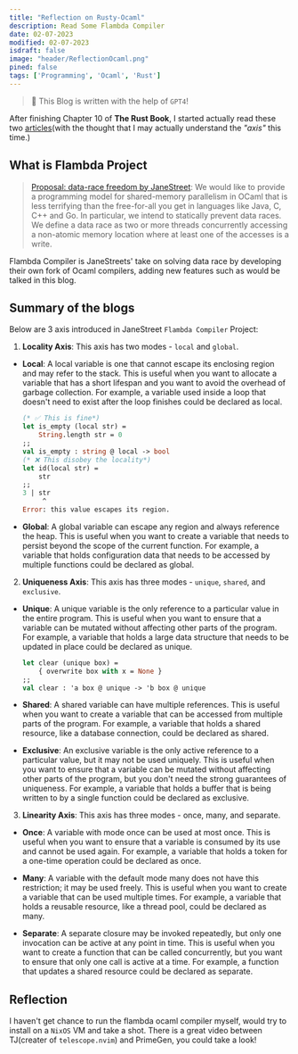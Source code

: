 ```yaml
---
title: "Reflection on Rusty-Ocaml"
description: Read Some Flambda Compiler
date: 02-07-2023
modified: 02-07-2023
isdraft: false
image: "header/ReflectionOcaml.png"
pined: false
tags: ['Programming', 'Ocaml', 'Rust']
---
```

> 💬 This Blog is written with the help of `GPT4`!

After finishing Chapter 10 of **The Rust Book**, I started actually read these two [articles](https://blog.janestreet.com/oxidizing-ocaml-locality/)(with the thought that I may actually understand the *"axis"* this time.)

## What is Flambda Project
> [Proposal: data-race freedom by JaneStreet](https://github.com/ocaml-flambda/ocaml-jst/blob/main/jane/doc/proposals/data-race-freedom.md): We would like to provide a programming model for shared-memory parallelism in OCaml that is less terrifying than the free-for-all you get in languages like Java, C, C++ and Go. In particular, we intend to statically prevent data races. We define a data race as two or more threads concurrently accessing a non-atomic memory location where at least one of the accesses is a write.

Flambda Compiler is JaneStreets' take on solving data race by developing their own fork of Ocaml compilers, adding new features such as would be talked in this blog.


## Summary of the blogs
Below are 3 axis introduced in JaneStreet `Flambda Compiler` Project:
1. **Locality Axis**: This axis has two modes - `local` and `global`.

- **Local**: A local variable is one that cannot escape its enclosing region and may refer to the stack. This is useful when you want to allocate a variable that has a short lifespan and you want to avoid the overhead of garbage collection. For example, a variable used inside a loop that doesn't need to exist after the loop finishes could be declared as local.
    ```ocaml
    (* ✅ This is fine*)
    let is_empty (local str) =
        String.length str = 0
    ;;
    val is_empty : string @ local -> bool
    (* ❌ This disobey the locality*)
    let id(local str) =
        str
    ;;
    3 | str
         ^
    Error: this value escapes its region.
    ```


- **Global**: A global variable can escape any region and always reference the heap. This is useful when you want to create a variable that needs to persist beyond the scope of the current function. For example, a variable that holds configuration data that needs to be accessed by multiple functions could be declared as global.

2. **Uniqueness Axis**: This axis has three modes - `unique`, `shared`, and `exclusive`.

- **Unique**: A unique variable is the only reference to a particular value in the entire program. This is useful when you want to ensure that a variable can be mutated without affecting other parts of the program. For example, a variable that holds a large data structure that needs to be updated in place could be declared as unique.
    ```ocaml
    let clear (unique box) =
        { overwrite box with x = None }
    ;;
    val clear : 'a box @ unique -> 'b box @ unique
    ```

- **Shared**: A shared variable can have multiple references. This is useful when you want to create a variable that can be accessed from multiple parts of the program. For example, a variable that holds a shared resource, like a database connection, could be declared as shared.

- **Exclusive**: An exclusive variable is the only active reference to a particular value, but it may not be used uniquely. This is useful when you want to ensure that a variable can be mutated without affecting other parts of the program, but you don't need the strong guarantees of uniqueness. For example, a variable that holds a buffer that is being written to by a single function could be declared as exclusive.

3. **Linearity Axis**: This axis has three modes - once, many, and separate.

- **Once**: A variable with mode once can be used at most once. This is useful when you want to ensure that a variable is consumed by its use and cannot be used again. For example, a variable that holds a token for a one-time operation could be declared as once.

- **Many**: A variable with the default mode many does not have this restriction; it may be used freely. This is useful when you want to create a variable that can be used multiple times. For example, a variable that holds a reusable resource, like a thread pool, could be declared as many.

- **Separate**: A separate closure may be invoked repeatedly, but only one invocation can be active at any point in time. This is useful when you want to create a function that can be called concurrently, but you want to ensure that only one call is active at a time. For example, a function that updates a shared resource could be declared as separate.


## Reflection 

I haven't get chance to run the flambda ocaml compiler myself, would try to install on a `NixOS` VM and take a shot. There is a great video between TJ(creater of `telescope.nvim`) and PrimeGen, you could take a look!